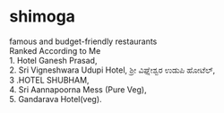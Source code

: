 # shimoga<br>
famous and budget-friendly restaurants 
<br>
 Ranked According to  Me
<br>
    1. Hotel Ganesh Prasad,
   <br>
   2. Sri Vigneshwara Udupi Hotel, ಶ್ರೀ ವಿಘ್ನೇಶ್ವರ ಉಡುಪಿ ಹೋಟೆಲ್,
      <br>
   3 .HOTEL SHUBHAM,
      <br>
   4. Sri Aannapoorna Mess (Pure Veg),
      <br> 
    5. Gandarava Hotel(veg).
      <br>
